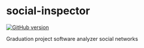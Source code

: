 social-inspector
================

[![GitHub version](https://badge.fury.io/gh/Samael500%2Fsocial-inspector.svg)](http://badge.fury.io/gh/Samael500%2Fsocial-inspector)

Graduation project software analyzer social networks

